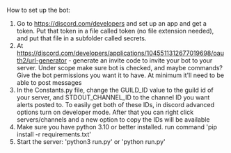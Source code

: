 How to set up the bot:

1. Go to https://discord.com/developers and set up an app and get a token. Put that token in a file called token (no file extension needed), and put that file in a subfolder called secrets.
2. At https://discord.com/developers/applications/1045511312677019698/oauth2/url-generator - generate an invite code to invite your bot to your server. Under scope make sure bot is checked, and maybe commands?
    Give the bot permissions you want it to have. At minimum it'll need to be able to post messages
3. In the Constants.py file, change the GUILD_ID value to the guild id of your server, and STDOUT_CHANNEL_ID to the channel ID you want alerts posted to.
    To easily get both of these IDs, in discord advanced options turn on developer mode. After that you can right click servers/channels and a new option to copy the IDs will be available
4. Make sure you have python 3.10 or better installed.
    run command 'pip install -r requirements.txt'
5. Start the server: 'python3 run.py' or 'python run.py'